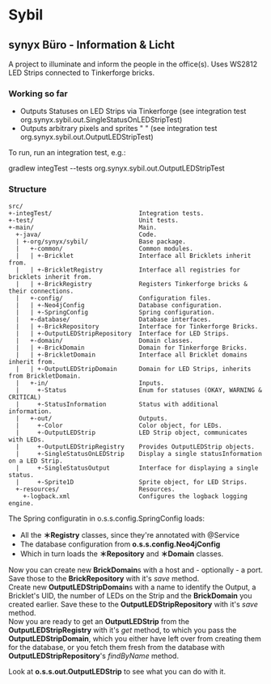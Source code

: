 Sybil
=====

synyx Büro - Information & Licht
--------------------------------

A project to illuminate and inform the people in the office(s).
Uses WS2812 LED Strips connected to Tinkerforge bricks.

### Working so far ###

* Outputs Statuses on LED Strips via Tinkerforge (see integration test org.synyx.sybil.out.SingleStatusOnLEDStripTest)
* Outputs arbitrary pixels and sprites " " (see integration test org.synyx.sybil.out.OutputLEDStripTest)

To run, run an integration test, e.g.:

gradlew integTest --tests org.synyx.sybil.out.OutputLEDStripTest

### Structure ###
    src/
    +-integTest/                        Integration tests.
    +-test/                             Unit tests.
    +-main/                             Main.
      +-java/                           Code.
      | +-org/synyx/sybil/              Base package.
      |   +-common/                     Common modules.
      |   | +-Bricklet                  Interface all Bricklets inherit from. 
      |   | +-BrickletRegistry          Interface all registries for bricklets inherit from.
      |   | +-BrickRegistry             Registers Tinkerforge bricks & their connections.
      |   +-config/                     Configuration files.
      |   | +-Neo4jConfig               Database configuration.
      |   | +-SpringConfig              Spring configuration.
      |   +-database/                   Database interfaces.
      |   | +-BrickRepository           Interface for Tinkerforge Bricks.
      |   | +-OutputLEDStripRepository  Interface for LED Strips.
      |   +-domain/                     Domain classes.
      |   | +-BrickDomain               Domain for Tinkerforge Bricks.
      |   | +-BrickletDomain            Interface all Bricklet domains inherit from.
      |   | +-OutputLEDStripDomain      Domain for LED Strips, inherits from BrickletDomain.
      |   +-in/                         Inputs.
      |     +-Status                    Enum for statuses (OKAY, WARNING & CRITICAL)
      |     +-StatusInformation         Status with additional information.       
      |   +-out/                        Outputs.
      |     +-Color                     Color object, for LEDs.
      |     +-OutputLEDStrip            LED Strip object, communicates with LEDs.
      |     +-OutputLEDStripRegistry    Provides OutputLEDStrip objects.
      |     +-SingleStatusOnLEDStrip    Display a single statusInformation on a LED Strip.
      |     +-SingleStatusOutput        Interface for displaying a single status.
      |     +-Sprite1D                  Sprite object, for LED Strips.
      +-resources/                      Resources.
        +-logback.xml                   Configures the logback logging engine.

The Spring configuratin in o.s.s.config.SpringConfig loads:

* All the **＊Registry** classes, since they're annotated with @Service
* The database configuration from **o.s.s.config.Neo4jConfig**
* Which in turn loads the **＊Repository** and **＊Domain** classes.

Now you can create new **BrickDomain**s with a host and - optionally - a port.
Save those to the **BrickRepository** with it's *save* method.  
Create new **OutputLEDStripDomain**s with a name to identify the Output, a Bricklet's UID, the number of LEDs on the 
Strip and the **BrickDomain** you created earlier.
Save these to the **OutputLEDStripRepository** with it's *save* method.  
Now you are ready to get an **OutputLEDStrip** from the **OutputLEDStripRegistry** with it's *get* method, to
which you pass the **OutputLEDStripDomain**, which you either have left over from creating them for the database, or you
fetch them fresh from the database with **OutputLEDStripRepository**'s *findByName* method. 

Look at **o.s.s.out.OutputLEDStrip** to see what you can do with it.
